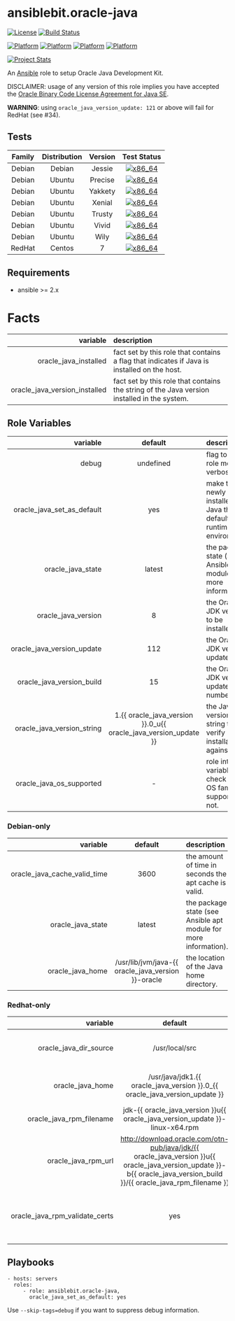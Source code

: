 # ansiblebit.oracle-java

[![License](https://img.shields.io/badge/license-New%20BSD-blue.svg?style=flat)](https://raw.githubusercontent.com/ansiblebit/oracle-java/master/LICENSE)
[![Build Status](https://travis-ci.org/ansiblebit/oracle-java.svg?branch=master)](https://travis-ci.org/ansiblebit/oracle-java)

[![Platform](http://img.shields.io/badge/platform-centos-932279.svg?style=flat)](#)
[![Platform](http://img.shields.io/badge/platform-debian-a80030.svg?style=flat)](#)
[![Platform](http://img.shields.io/badge/platform-redhat-cc0000.svg?style=flat)](#)
[![Platform](http://img.shields.io/badge/platform-ubuntu-dd4814.svg?style=flat)](#)

[![Project Stats](https://www.openhub.net/p/ansiblebit-oracle-java/widgets/project_thin_badge.gif)](https://www.openhub.net/p/ansiblebit-oracle-java/)

An [Ansible](http://www.ansible.com) role to setup Oracle Java Development Kit. 

DISCLAIMER: usage of any version of this role implies you have accepted the
[Oracle Binary Code License Agreement for Java SE](http://www.oracle.com/technetwork/java/javase/terms/license/index.html).

**WARNING**: using `oracle_java_version_update: 121` or above will fail for RedHat (see #34).


## Tests

| Family | Distribution | Version | Test Status |
|:-:|:-:|:-:|:-:|
| Debian | Debian  | Jessie    | [![x86_64](http://img.shields.io/badge/x86_64-passed-006400.svg?style=flat)](#) |
| Debian | Ubuntu  | Precise   | [![x86_64](http://img.shields.io/badge/x86_64-passed-006400.svg?style=flat)](#) |
| Debian | Ubuntu  | Yakkety   | [![x86_64](http://img.shields.io/badge/x86_64-passed-006400.svg?style=flat)](#) |
| Debian | Ubuntu  | Xenial    | [![x86_64](http://img.shields.io/badge/x86_64-passed-006400.svg?style=flat)](#) |
| Debian | Ubuntu  | Trusty    | [![x86_64](http://img.shields.io/badge/x86_64-passed-006400.svg?style=flat)](#) |
| Debian | Ubuntu  | Vivid     | [![x86_64](http://img.shields.io/badge/x86_64-passed-006400.svg?style=flat)](#) |
| Debian | Ubuntu  | Wily      | [![x86_64](http://img.shields.io/badge/x86_64-passed-006400.svg?style=flat)](#) |
| RedHat | Centos  | 7         | [![x86_64](http://img.shields.io/badge/x86_64-passed-006400.svg?style=flat)](#) |

## Requirements

- ansible >= 2.x


# Facts
| variable | description |
|--:|:--|
| oracle_java_installed         | fact set by this role that contains a flag that indicates if Java is installed on the host. |
| oracle_java_version_installed | fact set by this role that contains the string of the Java version installed in the system. |


## Role Variables

| variable | default | description |
|--:|:-:|:--|
| debug | undefined | flag to make role more verbose. |
| oracle_java_set_as_default | yes | make the newly installed Java the default runtime environment. |
| oracle_java_state   | latest | the package state (see Ansible apt module for more information). |
| oracle_java_version | 8 | the Oracle JDK version to be installed. |
| oracle_java_version_update | 112 | the Oracle JDK version update. |
| oracle_java_version_build | 15 | the Oracle JDK version update build number. |
| oracle_java_version_string | 1.{{ oracle_java_version }}.0_u{{ oracle_java_version_update }} | the Java version string to verify installation against. |
| oracle_java_os_supported | - | role internal variable to check if a OS family is supported or not. | 


### Debian-only

| variable | default | description |
|--:|:-:|:--|
| oracle_java_cache_valid_time | 3600 | the amount of time in seconds the apt cache is valid. |
| oracle_java_state   | latest | the package state (see Ansible apt module for more information). |
| oracle_java_home | /usr/lib/jvm/java-{{ oracle_java_version }}-oracle | the location of the Java home directory. |


### Redhat-only

| variable | default | description |
|--:|:-:|:--|
| oracle_java_dir_source | /usr/local/src | directory where to store the RPM files. |
| oracle_java_home | /usr/java/jdk1.{{ oracle_java_version }}.0_{{ oracle_java_version_update }} | the location of the Java home directory. |
| oracle_java_rpm_filename | jdk-{{ oracle_java_version }}u{{ oracle_java_version_update }}-linux-x64.rpm | the filename of the RPM. |
| oracle_java_rpm_url | http://download.oracle.com/otn-pub/java/jdk/{{ oracle_java_version }}u{{ oracle_java_version_update }}-b{{ oracle_java_version_build }}/{{ oracle_java_rpm_filename }} | the URL where the RPM can be downloaded from. |
| oracle_java_rpm_validate_certs | yes | flag to indicate if you want SSL certificate validation. |


## Playbooks

    - hosts: servers
      roles:
         - role: ansiblebit.oracle-java,
           oracle_java_set_as_default: yes

Use `--skip-tags=debug` if you want to suppress debug information.
